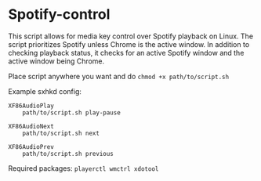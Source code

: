 # Spotify-control
This script allows for media key control over Spotify playback on Linux. The script prioritizes Spotify unless Chrome is the active window. In addition to checking playback status, it checks for an active Spotify window and the active window being Chrome.

Place script anywhere you want and do ```chmod +x path/to/script.sh```

Example sxhkd config:
```
XF86AudioPlay
    path/to/script.sh play-pause

XF86AudioNext
    path/to/script.sh next

XF86AudioPrev
    path/to/script.sh previous
```
Required packages:
```playerctl wmctrl xdotool```
